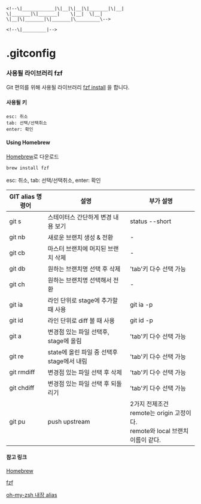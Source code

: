 <!--___       __   ________  ________  ___          ________  ________  _________  ________ ___  ___       _______   ________-->
<!--|\  \     |\  \|\   __  \|\   __  \|\  \        |\   ___ \|\   __  \|\___   ___\\  _____\\  \|\  \     |\  ___ \ |\   ____\-->
<!--\ \  \    \ \  \ \  \|\  \ \  \|\ /\ \  \       \ \  \_|\ \ \  \|\  \|___ \  \_\ \  \__/\ \  \ \  \    \ \   __/|\ \  \___|_-->
 <!--\ \  \  __\ \  \ \   __  \ \   __  \ \  \       \ \  \ \\ \ \  \\\  \   \ \  \ \ \   __\\ \  \ \  \    \ \  \_|/_\ \_____  \-->
  <!--\ \  \|\__\_\  \ \  \ \  \ \  \|\  \ \  \       \ \  \_\\ \ \  \\\  \   \ \  \ \ \  \_| \ \  \ \  \____\ \  \_|\ \|____|\  \-->
   <!--\ \____________\ \__\ \__\ \_______\ \__\       \ \_______\ \_______\   \ \__\ \ \__\   \ \__\ \_______\ \_______\____\_\  \-->
    <!--\|____________|\|__|\|__|\|_______|\|__|        \|_______|\|_______|    \|__|  \|__|    \|__|\|_______|\|_______|\_________\-->
                                                                                                                    <!--\|_________|-->


# .gitconfig

### 사용될 라이브러리 fzf

Git 편의를 위해 사용될 라이브러리 [fzf install](https://github.com/junegunn/fzf) 을 합니다.

#### 사용될 키
```
esc: 취소
tab: 선택/선택취소
enter: 확인
```

#### Using Homebrew
[Homebrew](http://brew.sh/)로 다운로드
```sh
brew install fzf
```
esc: 취소, tab: 선택/선택취소, enter: 확인

|GIT alias 명령어|설명|부가 설명|
|------|---|---|
|git s|스테이터스 간단하게 변경 내용 보기|status --short|
|git nb|새로운 브랜치 생성 & 전환| - |
|git cb|마스터 브랜치에 머지된 브랜치 삭제| - |
|git db|원하는 브랜치명 선택 후 삭제|'tab'키 다수 선택 가능|
|git ch|원하는 브랜치명 선택해서 전환| - |
|git ia|라인 단위로 stage에 추가할 때 사용| git ia -p |
|git id|라인 단위로 diff 볼 때 사용| git id -p |
|git a|변경점 있는 파일 선택후, stage에 올림|'tab'키 다수 선택 가능|
|git re|state에 올린 파일 중 선택후 stage에서 내림|'tab'키 다수 선택 가능|
|git rmdiff|변경점 있는 파일 선택 후 삭제|'tab'키 다수 선택 가능|
|git chdiff|변경점 있는 파일 선택 후 되돌리기|'tab'키 다수 선택 가능|
|git pu|push upstream|2가지 전제조건<br/>remote는 origin 고정이다.<br/>remote와 local 브랜치 이름이 같다.|

#### 참고 링크
[Homebrew](http://brew.sh/)

[fzf](https://github.com/junegunn/fzf)

[oh-my-zsh 내장 alias](https://github.com/ohmyzsh/ohmyzsh/blob/master/plugins/git/git.plugin.zsh)

